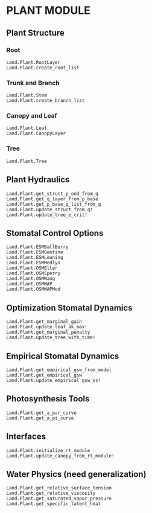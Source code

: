 # PLANT MODULE

## Plant Structure

### Root
```@docs
Land.Plant.RootLayer
Land.Plant.create_root_list
```

### Trunk and Branch
```@docs
Land.Plant.Stem
Land.Plant.create_branch_list
```

### Canopy and Leaf
```@docs
Land.Plant.Leaf
Land.Plant.CanopyLayer
```

### Tree
```@docs
Land.Plant.Tree
```

## Plant Hydraulics
```@docs
Land.Plant.get_struct_p_end_from_q
Land.Plant.get_q_layer_from_p_base
Land.Plant.get_p_base_q_list_from_q
Land.Plant.update_struct_from_q!
Land.Plant.update_tree_e_crit!
```

## Stomatal Control Options
```@docs
Land.Plant.ESMBallBerry
Land.Plant.ESMGentine
Land.Plant.ESMLeuning
Land.Plant.ESMMedlyn
Land.Plant.OSMEller
Land.Plant.OSMSperry
Land.Plant.OSMWang
Land.Plant.OSMWAP
Land.Plant.OSMWAPMod
```

## Optimization Stomatal Dynamics
```@docs
Land.Plant.get_marginal_gain
Land.Plant.update_leaf_ak_max!
Land.Plant.get_marginal_penalty
Land.Plant.update_tree_with_time!
```

## Empirical Stomatal Dynamics
```@docs
Land.Plant.get_empirical_gsw_from_model
Land.Plant.get_empirical_gsw
Land.Plant.update_empirical_gsw_ss!
```

## Photosynthesis Tools
```@docs
Land.Plant.get_a_par_curve
Land.Plant.get_a_pi_curve
```

## Interfaces
```@docs
Land.Plant.initialize_rt_module
Land.Plant.update_canopy_from_rt_module!
```

## Water Physics (need generalization)
```@docs
Land.Plant.get_relative_surface_tension
Land.Plant.get_relative_viscosity
Land.Plant.get_saturated_vapor_pressure
Land.Plant.get_specific_latent_heat
```
